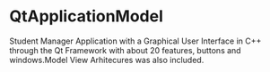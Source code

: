 # QtApplicationModel

Student Manager Application with a Graphical User Interface in C++ through the Qt Framework
with about 20 features, buttons and windows.Model View Arhitecures was also included.
